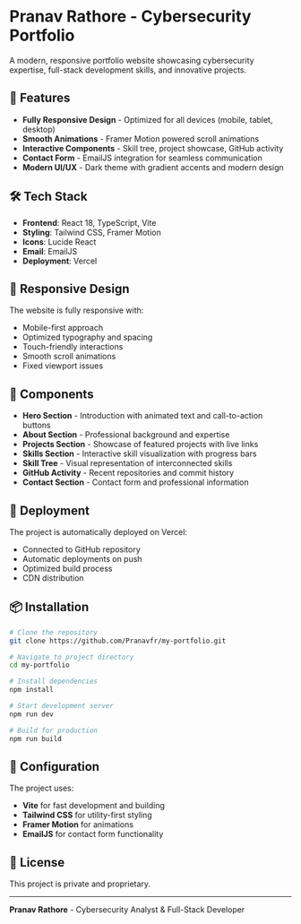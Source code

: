 # Pranav Rathore - Cybersecurity Portfolio

A modern, responsive portfolio website showcasing cybersecurity expertise, full-stack development skills, and innovative projects.

## 🚀 Features

- **Fully Responsive Design** - Optimized for all devices (mobile, tablet, desktop)
- **Smooth Animations** - Framer Motion powered scroll animations
- **Interactive Components** - Skill tree, project showcase, GitHub activity
- **Contact Form** - EmailJS integration for seamless communication
- **Modern UI/UX** - Dark theme with gradient accents and modern design

## 🛠️ Tech Stack

- **Frontend**: React 18, TypeScript, Vite
- **Styling**: Tailwind CSS, Framer Motion
- **Icons**: Lucide React
- **Email**: EmailJS
- **Deployment**: Vercel

## 📱 Responsive Design

The website is fully responsive with:
- Mobile-first approach
- Optimized typography and spacing
- Touch-friendly interactions
- Smooth scroll animations
- Fixed viewport issues

## 🎨 Components

- **Hero Section** - Introduction with animated text and call-to-action buttons
- **About Section** - Professional background and expertise
- **Projects Section** - Showcase of featured projects with live links
- **Skills Section** - Interactive skill visualization with progress bars
- **Skill Tree** - Visual representation of interconnected skills
- **GitHub Activity** - Recent repositories and commit history
- **Contact Section** - Contact form and professional information

## 🚀 Deployment

The project is automatically deployed on Vercel:
- Connected to GitHub repository
- Automatic deployments on push
- Optimized build process
- CDN distribution

## 📦 Installation

```bash
# Clone the repository
git clone https://github.com/Pranavfr/my-portfolio.git

# Navigate to project directory
cd my-portfolio

# Install dependencies
npm install

# Start development server
npm run dev

# Build for production
npm run build
```

## 🔧 Configuration

The project uses:
- **Vite** for fast development and building
- **Tailwind CSS** for utility-first styling
- **Framer Motion** for animations
- **EmailJS** for contact form functionality

## 📄 License

This project is private and proprietary.

---

**Pranav Rathore** - Cybersecurity Analyst & Full-Stack Developer 